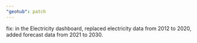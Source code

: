 ```yaml
---
"geohub": patch
---
```


fix: in the Electricity dashboard, replaced electricity data from 2012 to 2020, added forecast data from 2021 to 2030.
